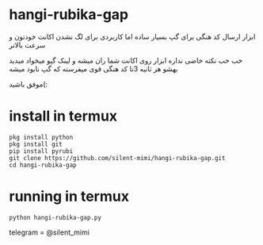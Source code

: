 # hangi-rubika-gap
ابزار ارسال کد هنگی برای گپ بسیار ساده اما کاربردی برای لگ نشدن اکانت خودتون و سرعت بالاتر


خب خب نکته خاضی نداره ابزار روی اکانت شما ران میشه و لینک گپو میخواد میدید بهشو هر ثانیه 3تا کد هنگی قوی میفرسته که گپ نابود میشه

موفق باشید(:

# install in termux
```
pkg install python
pkg install git
pip install pyrubi
git clone https://github.com/silent-mimi/hangi-rubika-gap.git
cd hangi-rubika-gap
```

# running in termux
```
python hangi-rubika-gap.py
```




telegram = @silent_mimi
